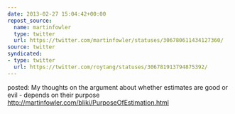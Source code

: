 ```yaml
---
date: 2013-02-27 15:04:42+00:00
repost_source:
  name: martinfowler
  type: twitter
  url: https://twitter.com/martinfowler/statuses/306780611434127360/
source: twitter
syndicated:
- type: twitter
  url: https://twitter.com/roytang/statuses/306781913794875392/
---
```


posted: My thoughts on the argument about whether estimates are good or evil - depends on their purpose http://martinfowler.com/bliki/PurposeOfEstimation.html